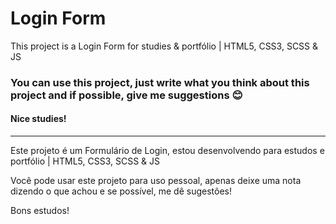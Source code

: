 # Login Form

This project is a Login Form for studies &amp; portfólio |  HTML5, CSS3, SCSS &amp; JS

### You can use this project, just write what you think about this project and if possible, give me suggestions 😊 

#### Nice studies!

<hr/>

Este projeto é um Formulário de Login, estou desenvolvendo para estudos e portfólio | HTML5, CSS3, SCSS &amp; JS

Você pode usar este projeto para uso pessoal, apenas deixe uma nota dizendo o que achou e se possível, me dê sugestões!

Bons estudos!

